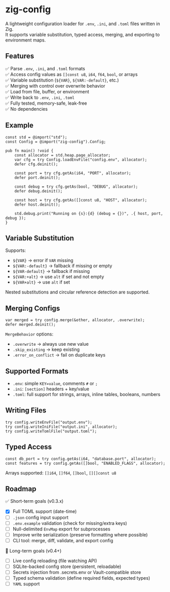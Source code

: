 # zig-config

A lightweight configuration loader for `.env`, `.ini`, and `.toml` files written in Zig.  
It supports variable substitution, typed access, merging, and exporting to environment maps.

## Features

✅ Parse `.env`, `.ini`, and `.toml` formats  
✅ Access config values as `[]const u8`, `i64`, `f64`, `bool`, or arrays  
✅ Variable substitution (`${VAR}`, `${VAR:-default}`, etc.)  
✅ Merging with control over overwrite behavior  
✅ Load from file, buffer, or environment  
✅ Write back to `.env`, `.ini`, `.toml`  
✅ Fully tested, memory-safe, leak-free  
✅ No dependencies

## Example

```zig
const std = @import("std");
const Config = @import("zig-config").Config;

pub fn main() !void {
    const allocator = std.heap.page_allocator;
    var cfg = try Config.loadEnvFile("config.env", allocator);
    defer cfg.deinit();

    const port = try cfg.getAs(i64, "PORT", allocator);
    defer port.deinit();

    const debug = try cfg.getAs(bool, "DEBUG", allocator);
    defer debug.deinit();

    const host = try cfg.getAs([]const u8, "HOST", allocator);
    defer host.deinit();

    std.debug.print("Running on {s}:{d} (debug = {})", .{ host, port, debug });
}
```

## Variable Substitution

Supports:

- `${VAR}` → error if `VAR` missing
- `${VAR:-default}` → fallback if missing or empty
- `${VAR-default}` → fallback if missing
- `${VAR:+alt}` → use `alt` if set and not empty
- `${VAR+alt}` → use `alt` if set

Nested substitutions and circular reference detection are supported.

## Merging Configs

```zig
var merged = try config.merge(&other, allocator, .overwrite);
defer merged.deinit();
```

`MergeBehavior` options:

- `.overwrite` → always use new value  
- `.skip_existing` → keep existing  
- `.error_on_conflict` → fail on duplicate keys

## Supported Formats

- `.env`: simple `KEY=value`, comments `#` or `;`
- `.ini`: `[section]` headers + key/value
- `.toml`: full support for strings, arrays, inline tables, booleans, numbers

## Writing Files

```zig
try config.writeEnvFile("output.env");
try config.writeIniFile("output.ini", allocator);
try config.writeTomlFile("output.toml");
```

## Typed Access

```zig
const db_port = try config.getAs(i64, "database.port", allocator);
const features = try config.getAs([]bool, "ENABLED_FLAGS", allocator);
```

Arrays supported: `[]i64`, `[]f64`, `[]bool`, `[][]const u8`

## Roadmap
✅ Short-term goals (v0.3.x)
- [x] Full TOML support (date-time)
- [ ] `.json` config input support
- [ ] `.env.example` validation (check for missing/extra keys)
- [ ] Null-delimited `EnvMap` export for subprocesses
- [ ] Improve write serialization (preserve formatting where possible)
- [ ] CLI tool: merge, diff, validate, and export config

🔭 Long-term goals (v0.4+)
- [ ] Live config reloading (file watching API)
- [ ] SQLite-backed config store (persistent, reloadable)
- [ ] Secrets injection from .secrets.env or Vault-compatible store
- [ ] Typed schema validation (define required fields, expected types)
- [ ] `YAML` support